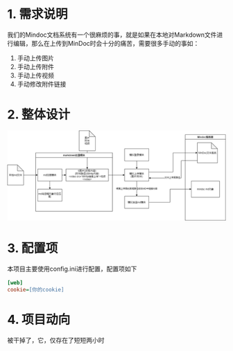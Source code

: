 # 1. 需求说明
我们的Mindoc文档系统有一个很麻烦的事，就是如果在本地对Markdown文件进行编辑，那么在上传到MinDoc时会十分的痛苦，需要很多手动的事如：
1. 手动上传图片
2. 手动上传附件
3. 手动上传视频
4. 手动修改附件链接

# 2. 整体设计
![图片](./README.assets/all_design.drawio.png)

# 3. 配置项
本项目主要使用config.ini进行配置，配置项如下
```ini
[web]
cookie=[你的cookie]
```

# 4. 项目动向
被干掉了，它，仅存在了短短两小时
